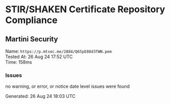 # STIR/SHAKEN Certificate Repository Compliance

## Martini Security

Name: `https://p.mtsec.me/2884/Q65pE88d3TWN.pem`\
Tested At: 26 Aug 24 17:52 UTC\
Time: 158ms

### Issues

no warning, or error, or notice date level issues were found

Generated: 26 Aug 24 18:03 UTC